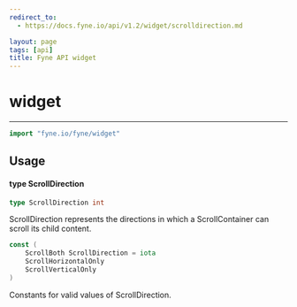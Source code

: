 ```yaml
---
redirect_to:
  - https://docs.fyne.io/api/v1.2/widget/scrolldirection.md

layout: page
tags: [api]
title: Fyne API widget
---
```



# widget
---
```go
import "fyne.io/fyne/widget"
```

## Usage

#### type ScrollDirection

```go
type ScrollDirection int
```

ScrollDirection represents the directions in which a ScrollContainer can scroll its child content.

```go
const (
	ScrollBoth ScrollDirection = iota
	ScrollHorizontalOnly
	ScrollVerticalOnly
)
```
Constants for valid values of ScrollDirection.
